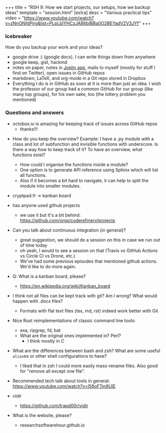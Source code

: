 +++
title = "RSH 9: How we start projects, our setups, how we backup ideas"
template = "session.html"
[extra]
desc = "Various practical tips"
video = "https://www.youtube.com/watch?v=zNnONfdPjrg&list=PLpLblYHCzJAB6blBBa0O2BEYadVZV3JYf"
+++

### Icebreaker

How do you backup your work and your ideas?

- google drive :) (google docs). I can write things down from anywhere
- google keep, gist, hackmd
- notes on paper, notes in [Joplin app](https://joplinapp.org), mails to myself (mostly for stuff I find on Twitter), open issues in GitHub repos
- markdown, LaTeX, and org-mode in a Git repo stored in Dropbox
- Everything I do is in GitHub as soon at it is more than just an idea. I wish the professor of our group had a common GitHub for our group (like many top groups), for his own sake, too (the lottery problem you mentioned)


### Questions and answers

* octobox.io is amazing for keeping track of issues across GitHub repos
  - thanks!!!

- How do you keep the overview? Example: I have a .py module with a class and lot of subfunction and invisible functions with underscore. Is there a way how to keep track of it? To have an overview, what functions exist?
    - How could I organise the functions inside a module?
    - One option is to generate API reference using Sphinx which will list all functions.
    - Also if it becomes a bit hard to navigate, it can help to split the module into smaller modules.

- cryptpad.fr -> kanban board

- has anyone used github projects 
  - we use it but it's a bit behind: https://github.com/orgs/coderefinery/projects

- Can you talk about continuous integration (in general)?
  - great suggestion, we should do a session on this in case we run out of time today
  - oh yeah, I would to see a session on that (Travis vs GitHub Actions vs Circle CI vs Drone, etc.)
  - We've had some previous episodes that mentioned github actions.  We'd like to do more again.

- Q: What is a kanban board, please?
  - https://en.wikipedia.org/wiki/Kanban_board

- I think not all files can be kept track with git? Am I wrong? What would happen with .docx  files?
  - Formats with flat text files (tex, md, rst) indeed work better with Git

- Nice Rust reimplementations of classic command line tools:
  - exa, ripgrep, fd, bat
  - What are the original ones implemented in? Perl?
    - I think mostly in C

- What are the differences between bash and zsh? What are some useful `alias`es or other shell configurations to have?
  - I liked that in zsh I could more easily mass-rename files. Also good for "remove all except one file".

- Recommended tech talk about tools in general: https://www.youtube.com/watch?v=I56oFTm9UlE

- vidir
  - https://github.com/trapd00r/vidir

- What is the website, please?
    - researchsoftwarehour.github.io
